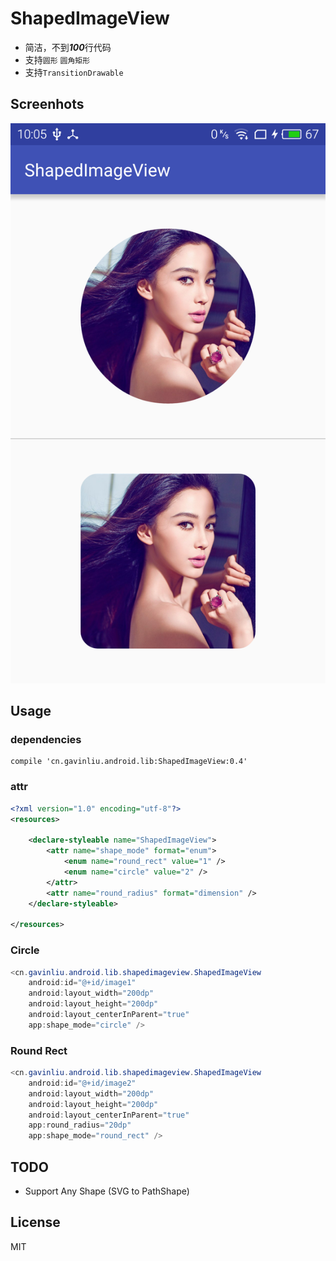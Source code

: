# ShapedImageView

* 简洁，不到***100***行代码
* 支持``圆形`` ``圆角矩形``
* 支持``TransitionDrawable``

## Screenhots

![](/screenhots.png)

## Usage

### dependencies

```
compile 'cn.gavinliu.android.lib:ShapedImageView:0.4'
```

### attr

```xml
<?xml version="1.0" encoding="utf-8"?>
<resources>

    <declare-styleable name="ShapedImageView">
        <attr name="shape_mode" format="enum">
            <enum name="round_rect" value="1" />
            <enum name="circle" value="2" />
        </attr>
        <attr name="round_radius" format="dimension" />
    </declare-styleable>

</resources>
```

### Circle

```java
<cn.gavinliu.android.lib.shapedimageview.ShapedImageView
    android:id="@+id/image1"
    android:layout_width="200dp"
    android:layout_height="200dp"
    android:layout_centerInParent="true"
    app:shape_mode="circle" />
```

### Round Rect

```java
<cn.gavinliu.android.lib.shapedimageview.ShapedImageView
    android:id="@+id/image2"
    android:layout_width="200dp"
    android:layout_height="200dp"
    android:layout_centerInParent="true"
    app:round_radius="20dp"
    app:shape_mode="round_rect" />
```

## TODO

* Support Any Shape (SVG to PathShape)

## License

MIT
